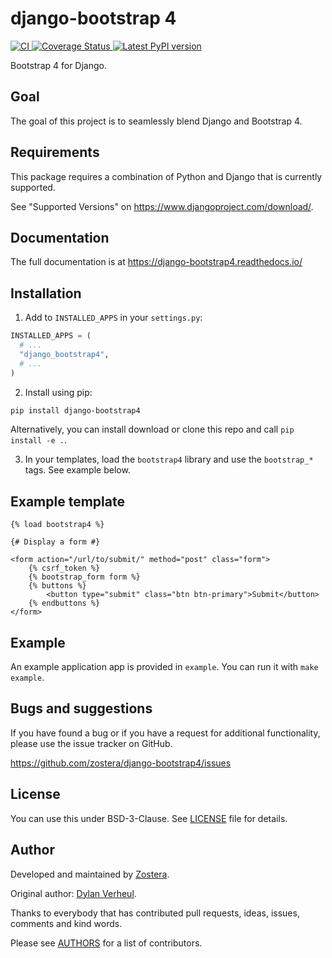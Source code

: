 # django-bootstrap 4

[
![CI](https://github.com/zostera/django-bootstrap4/workflows/CI/badge.svg?branch=main)
](https://github.com/zostera/django-bootstrap4/actions?workflow=CI)
[
![Coverage Status](https://coveralls.io/repos/github/zostera/django-bootstrap4/badge.svg?branch=main)
](https://coveralls.io/github/zostera/django-bootstrap4?branch=main)
[
![Latest PyPI version](https://img.shields.io/pypi/v/django-bootstrap4.svg)
](https://pypi.python.org/pypi/django-bootstrap4)

Bootstrap 4 for Django.

## Goal

The goal of this project is to seamlessly blend Django and Bootstrap 4.

## Requirements

This package requires a combination of Python and Django that is currently supported.

See "Supported Versions" on https://www.djangoproject.com/download/.

## Documentation

The full documentation is at https://django-bootstrap4.readthedocs.io/

## Installation

1. Add to `INSTALLED_APPS` in your `settings.py`:

```python
INSTALLED_APPS = (
  # ...
  "django_bootstrap4",
  # ...
)
```

2. Install using pip:

```bash
pip install django-bootstrap4
```

   Alternatively, you can install download or clone this repo and call ``pip install -e .``.

3. In your templates, load the `bootstrap4` library and use the `bootstrap_*` tags. See example below.

## Example template

```jinja
{% load bootstrap4 %}

{# Display a form #}

<form action="/url/to/submit/" method="post" class="form">
    {% csrf_token %}
    {% bootstrap_form form %}
    {% buttons %}
        <button type="submit" class="btn btn-primary">Submit</button>
    {% endbuttons %}
</form>
```

## Example

An example application app is provided in `example`. You can run it with `make example`.

## Bugs and suggestions

If you have found a bug or if you have a request for additional functionality, please use the issue tracker on GitHub.

https://github.com/zostera/django-bootstrap4/issues

## License

You can use this under BSD-3-Clause. See [LICENSE](LICENSE) file for details.

## Author

Developed and maintained by [Zostera](https://zostera.nl).

Original author: [Dylan Verheul](https://github.com/dyve).

Thanks to everybody that has contributed pull requests, ideas, issues, comments and kind words.

Please see [AUTHORS](AUTHORS) for a list of contributors.